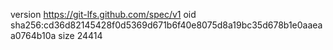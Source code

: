 version https://git-lfs.github.com/spec/v1
oid sha256:cd36d82145428f0d5369d671b6f40e8075d8a19bc35d678b1e0aaeaa0764b10a
size 24414

